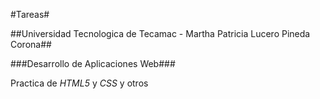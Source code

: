 #Tareas#

##Universidad Tecnologica de Tecamac - Martha Patricia Lucero Pineda Corona##

###Desarrollo de Aplicaciones Web###

Practica de _HTML5_ y _CSS_ y otros
